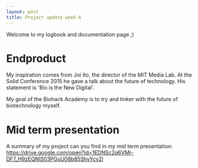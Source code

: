 ```yaml
---
layout: post
title: Project update week 6
---
```


Welcome to my logbook and documentation page ;)<br>

# Endproduct

My inspiration comes from Joi Ito, the director of the MIT Media Lab. At the Solid Conference 2015 he gave a talk about the future of technology. His statement is 'Bio is the New Digital'. 

My goal of the Biohack Academy is to try and tinker with the future of biotechnology myself.

# Mid term presentation
A summary of my project can you find in my mid term presentation:
<https://drive.google.com/open?id=1EDNSc2q6VMr-DF7_H9zEQNlS03PGuU08b85ShvYcv2I>


